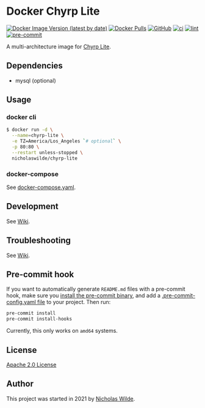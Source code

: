 # Docker Chyrp Lite
[![Docker Image Version (latest by date)](https://img.shields.io/docker/v/nicholaswilde/chyrp-lite)](https://hub.docker.com/r/nicholaswilde/chyrp-lite)
[![Docker Pulls](https://img.shields.io/docker/pulls/nicholaswilde/chyrp-lite)](https://hub.docker.com/r/nicholaswilde/chyrp-lite)
[![GitHub](https://img.shields.io/github/license/nicholaswilde/docker-chyrp-lite)](./LICENSE)
[![ci](https://github.com/nicholaswilde/docker-chyrp-lite/workflows/ci/badge.svg)](https://github.com/nicholaswilde/docker-chyrp-lite/actions?query=workflow%3Aci)
[![lint](https://github.com/nicholaswilde/docker-chyrp-lite/workflows/lint/badge.svg?branch=main)](https://github.com/nicholaswilde/docker-chyrp-lite/actions?query=workflow%3Alint)
[![pre-commit](https://img.shields.io/badge/pre--commit-enabled-brightgreen?logo=pre-commit&logoColor=white)](https://github.com/pre-commit/pre-commit)

A multi-architecture image for [Chyrp Lite](https://github.com/xenocrat/chyrp-lite).

## Dependencies

* mysql (optional)

## Usage
### docker cli

```bash
$ docker run -d \
  --name=chyrp-lite \
  -e TZ=America/Los_Angeles `# optional` \
  -p 80:80 \
  --restart unless-stopped \
  nicholaswilde/chyrp-lite
```

### docker-compose

See [docker-compose.yaml](./docker-compose.yaml).

## Development

See [Wiki](https://github.com/nicholaswilde/docker-chyrp-lite/wiki/Development).

## Troubleshooting

See [Wiki](https://github.com/nicholaswilde/docker-chyrp-lite/wiki/Troubleshooting).

## Pre-commit hook

If you want to automatically generate `README.md` files with a pre-commit hook, make sure you
[install the pre-commit binary](https://pre-commit.com/#install), and add a [.pre-commit-config.yaml file](./.pre-commit-config.yaml)
to your project. Then run:

```bash
pre-commit install
pre-commit install-hooks
```
Currently, this only works on `amd64` systems.

## License

[Apache 2.0 License](./LICENSE)

## Author
This project was started in 2021 by [Nicholas Wilde](https://github.com/nicholaswilde/).
